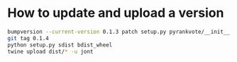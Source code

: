 
How to update and upload a version
==================================

```bash
bumpversion --current-version 0.1.3 patch setup.py pyrankvote/__init__.py
git tag 0.1.4
python setup.py sdist bdist_wheel
twine upload dist/* -u jont

```


